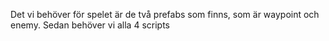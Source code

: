 Det vi behöver för spelet är de två prefabs som finns, som är waypoint och enemy. Sedan behöver vi alla 4 scripts
